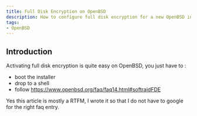 ```yaml
---
title: Full Disk Encryption on OpenBSD
description: How to configure full disk encryption for a new OpenBSD install
tags:
- OpenBSD
---
```


## Introduction

Activating full disk encryption is quite easy on OpenBSD, you just have to :
- boot the installer
- drop to a shell
- follow https://www.openbsd.org/faq/faq14.html#softraidFDE

Yes this article is mostly a RTFM, I wrote it so that I do not have to google for the right faq entry.
